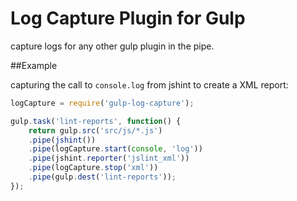 Log Capture Plugin for Gulp
=========

capture logs for any other gulp plugin in the pipe.

##Example

capturing the call to `console.log` from jshint to create a XML report:

```javascript
logCapture = require('gulp-log-capture');

gulp.task('lint-reports', function() {
	return gulp.src('src/js/*.js')
	.pipe(jshint())
	.pipe(logCapture.start(console, 'log'))
	.pipe(jshint.reporter('jslint_xml'))
	.pipe(logCapture.stop('xml'))
	.pipe(gulp.dest('lint-reports'));
});
```
